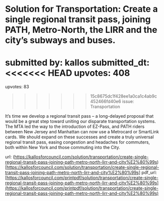 # Solution for Transportation: Create a single regional transit pass, joining PATH, Metro-North, the LIRR and the city’s subways and buses. #

submitted by: kallos
submitted_dt: 
<<<<<<< HEAD
upvotes: 408
=======
upvotes: 83
>>>>>>> 15c8675dc1f428ee1a0ca1c4ab9c452466fd40e6
issue: Transportation

It’s time we develop a regional transit pass – a long-delayed proposal that would be a great step toward uniting our disparate transportation systems. The MTA led the way to the introduction of EZ-Pass, and PATH riders between New Jersey and Manhattan can now use a Metrocard or SmartLink cards. We should expand on these successes and create a truly universal regional transit pass, easing congestion and headaches for commuters, both within New York and those commuting into the City.

url: (https://kallosforcouncil.com/solution/transportation/create-single-regional-transit-pass-joining-path-metro-north-lirr-and-city%E2%80%99s)[https://kallosforcouncil.com/solution/transportation/create-single-regional-transit-pass-joining-path-metro-north-lirr-and-city%E2%80%99s]
pdf_url: [https://kallosforcouncil.com/printpdf/solution/transportation/create-single-regional-transit-pass-joining-path-metro-north-lirr-and-city%E2%80%99s](https://kallosforcouncil.com/printpdf/solution/transportation/create-single-regional-transit-pass-joining-path-metro-north-lirr-and-city%E2%80%99s)